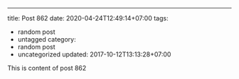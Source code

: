 ---
title: Post 862
date: 2020-04-24T12:49:14+07:00
tags:
  - random post
  - untagged
category:
  - random post
  - uncategorized
updated: 2017-10-12T13:13:28+07:00

This is content of post 862